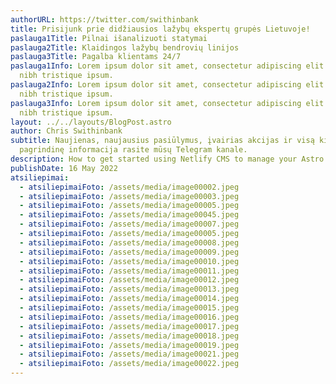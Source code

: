 ```yaml
---
authorURL: https://twitter.com/swithinbank
title: Prisijunk prie didžiausios lažybų ekspertų grupės Lietuvoje!
paslauga1Title: Pilnai išanalizuoti statymai
paslauga2Title: Klaidingos lažybų bendrovių linijos
paslauga3Title: Pagalba klientams 24/7
paslauga1Info: Lorem ipsum dolor sit amet, consectetur adipiscing elit. Sed erat
  nibh tristique ipsum.
paslauga2Info: Lorem ipsum dolor sit amet, consectetur adipiscing elit. Sed erat
  nibh tristique ipsum.
paslauga3Info: Lorem ipsum dolor sit amet, consectetur adipiscing elit. Sed erat
  nibh tristique ipsum.
layout: ../../layouts/BlogPost.astro
author: Chris Swithinbank
subtitle: Naujienas, naujausius pasiūlymus, įvairias akcijas ir visą kitą
  pagrindinę informacija rasite mūsų Telegram kanale.
description: How to get started using Netlify CMS to manage your Astro site’s content
publishDate: 16 May 2022
atsiliepimai:
  - atsiliepimaiFoto: /assets/media/image00002.jpeg
  - atsiliepimaiFoto: /assets/media/image00003.jpeg
  - atsiliepimaiFoto: /assets/media/image00005.jpeg
  - atsiliepimaiFoto: /assets/media/image00045.jpeg
  - atsiliepimaiFoto: /assets/media/image00007.jpeg
  - atsiliepimaiFoto: /assets/media/image00005.jpeg
  - atsiliepimaiFoto: /assets/media/image00008.jpeg
  - atsiliepimaiFoto: /assets/media/image00009.jpeg
  - atsiliepimaiFoto: /assets/media/image00010.jpeg
  - atsiliepimaiFoto: /assets/media/image00011.jpeg
  - atsiliepimaiFoto: /assets/media/image00012.jpeg
  - atsiliepimaiFoto: /assets/media/image00013.jpeg
  - atsiliepimaiFoto: /assets/media/image00014.jpeg
  - atsiliepimaiFoto: /assets/media/image00015.jpeg
  - atsiliepimaiFoto: /assets/media/image00016.jpeg
  - atsiliepimaiFoto: /assets/media/image00017.jpeg
  - atsiliepimaiFoto: /assets/media/image00018.jpeg
  - atsiliepimaiFoto: /assets/media/image00019.jpeg
  - atsiliepimaiFoto: /assets/media/image00021.jpeg
  - atsiliepimaiFoto: /assets/media/image00022.jpeg
---
```

